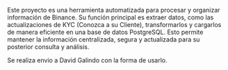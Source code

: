 Este proyecto es una herramienta automatizada para procesar y organizar información de Binance. Su función principal es extraer datos, como las actualizaciones de KYC (Conozca a su Cliente), transformarlos y cargarlos de manera eficiente en una base de datos PostgreSQL. Esto permite mantener la información centralizada, segura y actualizada para su posterior consulta y análisis.

Se realiza envio a David Galindo con la forma de usarlo.
